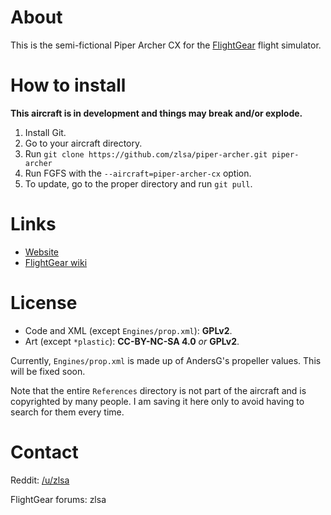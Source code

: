 # About

This is the semi-fictional Piper Archer CX for the
[FlightGear](http://www.flightgear.org/) flight simulator.

# How to install

__This aircraft is in development and things may break and/or explode.__

1. Install Git.
2. Go to your aircraft directory.
3. Run `git clone https://github.com/zlsa/piper-archer.git piper-archer`
4. Run FGFS with the `--aircraft=piper-archer-cx` option.
5. To update, go to the proper directory and run `git pull`.

# Links

* [Website](http://zlsa.github.io/piper-archer-cx/)
* [FlightGear wiki](http://wiki.flightgear.org/Piper_Archer_CX)

# License

<!-- -- Will be CC0 when released; currently GPLv2 due to some textures. -->
<!--    Will probably remain GPLv2 -->

* Code and XML (except `Engines/prop.xml`): **GPLv2**.
* Art (except `*plastic`): **CC-BY-NC-SA 4.0** _or_ **GPLv2**.

Currently, `Engines/prop.xml` is made up of AndersG's propeller
values. This will be fixed soon.

Note that the entire `References` directory is not part of the
aircraft and is copyrighted by many people. I am saving it here only
to avoid having to search for them every time.

# Contact

Reddit: [/u/zlsa](http://www.reddit.com/u/zlsa)

FlightGear forums: zlsa
